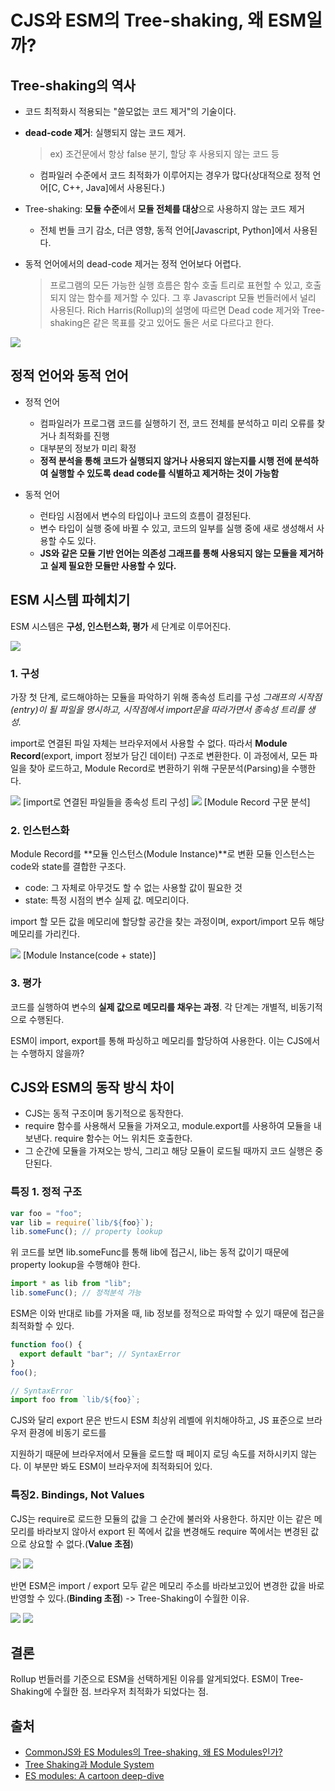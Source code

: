 # CJS와 ESM의 Tree-shaking, 왜 ESM일까?

## Tree-shaking의 역사

- 코드 최적화시 적용되는 "쓸모없는 코드 제거"의 기술이다.
- **dead-code 제거**: 실행되지 않는 코드 제거.

  > ex) 조건문에서 항상 false 분기, 할당 후 사용되지 않는 코드 등

  - 컴파일러 수준에서 코드 최적화가 이루어지는 경우가 많다(상대적으로 정적 언어[C, C++, Java]에서 사용된다.)

- Tree-shaking: **모듈 수준**에서 **모듈 전체를 대상**으로 사용하지 않는 코드 제거
  - 전체 번들 크기 감소, 더큰 영향, 동적 언어[Javascript, Python]에서 사용된다.
- 동적 언어에서의 dead-code 제거는 정적 언어보다 어렵다.
  > 프로그램의 모든 가능한 실행 흐름은 함수 호출 트리로 표현할 수 있고, 호출되지 않는 함수를 제거할 수 있다.
  > 그 후 Javascript 모듈 번들러에서 널리 사용된다. Rich Harris(Rollup)의 설명에 따르면 Dead code 제거와 Tree-shaking은 같은 목표를 갖고 있어도 둘은 서로 다르다고 한다.

![](https://so-so.dev/static/ea01bcb9302b5df1f7e9c356a84797f6/6af66/dead-code-elimination-vs-tree-shaking.png)

## 정적 언어와 동적 언어

- 정적 언어

  - 컴파일러가 프로그램 코드를 실행하기 전, 코드 전체를 분석하고 미리 오류를 찾거나 최적화를 진행
  - 대부분의 정보가 미리 확정
  - **정적 분석을 통해 코드가 실행되지 않거나 사용되지 않는지를 시행 전에 분석하여 실행할 수 있도록 dead code를 식별하고 제거하는 것이 가능함**

- 동적 언어
  - 런타임 시점에서 변수의 타입이나 코드의 흐름이 결정된다.
  - 변수 타입이 실행 중에 바뀔 수 있고, 코드의 일부를 실행 중에 새로 생성해서 사용할 수도 있다.
  - **JS와 같은 모듈 기반 언어는 의존성 그래프를 통해 사용되지 않는 모듈을 제거하고 실제 필요한 모듈만 사용할 수 있다.**

## ESM 시스템 파헤치기

ESM 시스템은 **구성, 인스턴스화, 평가** 세 단계로 이루어진다.

![](https://hacks.mozilla.org/wp-content/uploads/2018/03/07_3_phases.png)

### 1. 구성

가장 첫 단계, 로드해야하는 모듈을 파악하기 위해 종속성 트리를 구성
_그래프의 시작점(entry)이 될 파일을 명시하고, 시작점에서 import문을 따라가면서 종속성 트리를 생성._

import로 연결된 파일 자체는 브라우저에서 사용할 수 없다. 따라서 **Module Record**(export, import 정보가 담긴 데이터) 구조로 변환한다. 이 과정에서, 모든 파일을 찾아 로드하고, Module Record로 변환하기 위해 구문분석(Parsing)을 수행한다.

![](https://hacks.mozilla.org/wp-content/uploads/2018/03/04_import_graph.png)
[import로 연결된 파일들을 종속성 트리 구성]
![](https://hacks.mozilla.org/wp-content/uploads/2018/03/05_module_record.png)
[Module Record 구문 분석]

### 2. 인스턴스화

Module Record를 **모듈 인스턴스(Module Instance)**로 변환
모듈 인스턴스는 code와 state를 결합한 구조다.

- code: 그 자체로 아무것도 할 수 없는 사용할 값이 필요한 것
- state: 특정 시점의 변수 실제 값. 메모리이다.

import 할 모든 값을 메모리에 할당할 공간을 찾는 과정이며, export/import 모듀 해당 메모리를 가리킨다.

![](https://hacks.mozilla.org/wp-content/uploads/2018/03/06_module_instance.png)
[Module Instance(code + state)]

### 3. 평가

코드를 실행하여 변수의 **실제 값으로 메모리를 채우는 과정**. 각 단계는 개별적, 비동기적으로 수행된다.

ESM이 import, export를 통해 파싱하고 메모리를 할당하여 사용한다. 이는 CJS에서는 수행하지 않을까?

## CJS와 ESM의 동작 방식 차이

- CJS는 동적 구조이며 동기적으로 동작한다.
- require 함수를 사용해서 모듈을 가져오고, module.export를 사용하여 모듈을 내보낸다. require 함수는 어느 위치든 호출한다.
- 그 순간에 모듈을 가져오는 방식, 그리고 해당 모듈이 로드될 때까지 코드 실행은 중단된다.

### 특징 1. 정적 구조

```js
var foo = "foo";
var lib = require(`lib/${foo}`);
lib.someFunc(); // property lookup
```

위 코드를 보면 lib.someFunc를 통해 lib에 접근시, lib는 동적 값이기 때문에 property lookup을 수행해야 한다.

```js
import * as lib from "lib";
lib.someFunc(); // 정적분석 가능
```

ESM은 이와 반대로 lib를 가져올 때, lib 정보를 정적으로 파악할 수 있기 때문에 접근을 최적화할 수 있다.

```js
function foo() {
  export default "bar"; // SyntaxError
}
foo();
```

```js
// SyntaxError
import foo from `lib/${foo}`;
```

CJS와 달리 export 문은 반드시 ESM 최상위 레벨에 위치해야하고, JS 표준으로 브라우저 환경에 비동기 로드를

지원하기 때문에 브라우저에서 모듈을 로드할 때 페이지 로딩 속도를 저하시키지 않는다. 이 부분만 봐도 ESM이 브라우저에 최적화되어 있다.

### 특징2. Bindings, Not Values

CJS는 require로 로드한 모듈의 값을 그 순간에 불러와 사용한다. 하지만 이는 같은 메모리를 바라보지 않아서 export 된 쪽에서 값을 변경해도 require 쪽에서는 변경된 값으로 상요할 수 없다.(**Value 초점**)

![](https://so-so.dev/static/afbb2014388f6a164b8de720acdeed0b/6af66/cjs_binding.png)
![](https://so-so.dev/static/e1179d71ed49c62181ccc2807877f6e5/6af66/circular_reference.png)

반면 ESM은 import / export 모두 같은 메모리 주소를 바라보고있어 변경한 값을 바로 반영할 수 있다.(**Binding 초점**) -> Tree-Shaking이 수월한 이유.

![](https://so-so.dev/static/7cb97d0fb704db067b77ab735c3e8097/6af66/esm_binding.png)
![](https://so-so.dev/static/51a3104db32dbfa8921fd3dde98b3771/6af66/esm_binding_update.png)

## 결론

Rollup 번들러를 기준으로 ESM을 선택하게된 이유를 알게되었다. ESM이 Tree-Shaking에 수월한 점. 브라우저 최적화가 되었다는 점.

## 출처

- [CommonJS와 ES Modules의 Tree-shaking, 왜 ES Modules인가?](https://nami-socket.tistory.com/m/50)
- [Tree Shaking과 Module System](https://so-so.dev/web/tree-shaking-module-system/)
- [ES modules: A cartoon deep-dive](https://hacks.mozilla.org/2018/03/es-modules-a-cartoon-deep-dive/)
